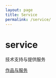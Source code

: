 ```yaml
---
layout: page
title: Service
permalink: /service/
---
```


# service

技术支持与提供服务

[作品与服务](https://zb.oschina.net/profile/725072/market)

